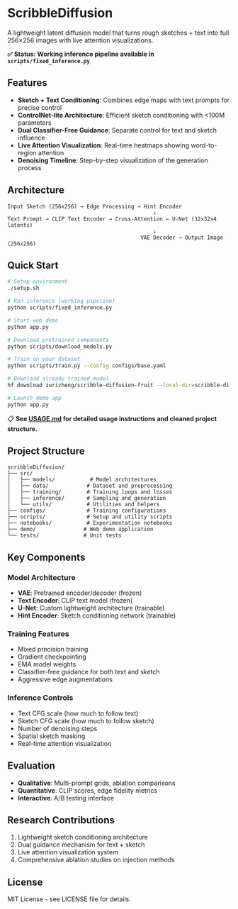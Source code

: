 # ScribbleDiffusion

A lightweight latent diffusion model that turns rough sketches + text into full 256×256 images with live attention visualizations.

**✅ Status: Working inference pipeline available in `scripts/fixed_inference.py`**

## Features

- **Sketch + Text Conditioning**: Combines edge maps with text prompts for precise control
- **ControlNet-lite Architecture**: Efficient sketch conditioning with <100M parameters
- **Dual Classifier-Free Guidance**: Separate control for text and sketch influence
- **Live Attention Visualization**: Real-time heatmaps showing word-to-region attention
- **Denoising Timeline**: Step-by-step visualization of the generation process

## Architecture

```
Input Sketch (256x256) → Edge Processing → Hint Encoder
                                              ↓
Text Prompt → CLIP Text Encoder → Cross-Attention ← U-Net (32x32x4 latents)
                                              ↓
                                          VAE Decoder → Output Image (256x256)
```

## Quick Start

```bash
# Setup environment
./setup.sh

# Run inference (working pipeline)
python scripts/fixed_inference.py

# Start web demo
python app.py

# Download pretrained components
python scripts/download_models.py

# Train on your dataset
python scripts/train.py --config configs/base.yaml

# Download already trained model
hf download zurizheng/scribble-diffusion-fruit --local-dir=scribble-diffusion-model

# Launch demo app
python app.py
```

📋 **See [USAGE.md](USAGE.md) for detailed usage instructions and cleaned project structure.**

## Project Structure

```
scribbleDiffusion/
├── src/
│   ├── models/           # Model architectures
│   ├── data/            # Dataset and preprocessing
│   ├── training/        # Training loops and losses
│   ├── inference/       # Sampling and generation
│   └── utils/           # Utilities and helpers
├── configs/             # Training configurations
├── scripts/             # Setup and utility scripts
├── notebooks/           # Experimentation notebooks
├── demo/               # Web demo application
└── tests/              # Unit tests
```

## Key Components

### Model Architecture
- **VAE**: Pretrained encoder/decoder (frozen)
- **Text Encoder**: CLIP text model (frozen) 
- **U-Net**: Custom lightweight architecture (trainable)
- **Hint Encoder**: Sketch conditioning network (trainable)

### Training Features
- Mixed precision training
- Gradient checkpointing
- EMA model weights
- Classifier-free guidance for both text and sketch
- Aggressive edge augmentations

### Inference Controls
- Text CFG scale (how much to follow text)
- Sketch CFG scale (how much to follow sketch)
- Number of denoising steps
- Spatial sketch masking
- Real-time attention visualization

## Evaluation

- **Qualitative**: Multi-prompt grids, ablation comparisons
- **Quantitative**: CLIP scores, edge fidelity metrics
- **Interactive**: A/B testing interface

## Research Contributions

1. Lightweight sketch conditioning architecture
2. Dual guidance mechanism for text + sketch
3. Live attention visualization system
4. Comprehensive ablation studies on injection methods

## License

MIT License - see LICENSE file for details.

